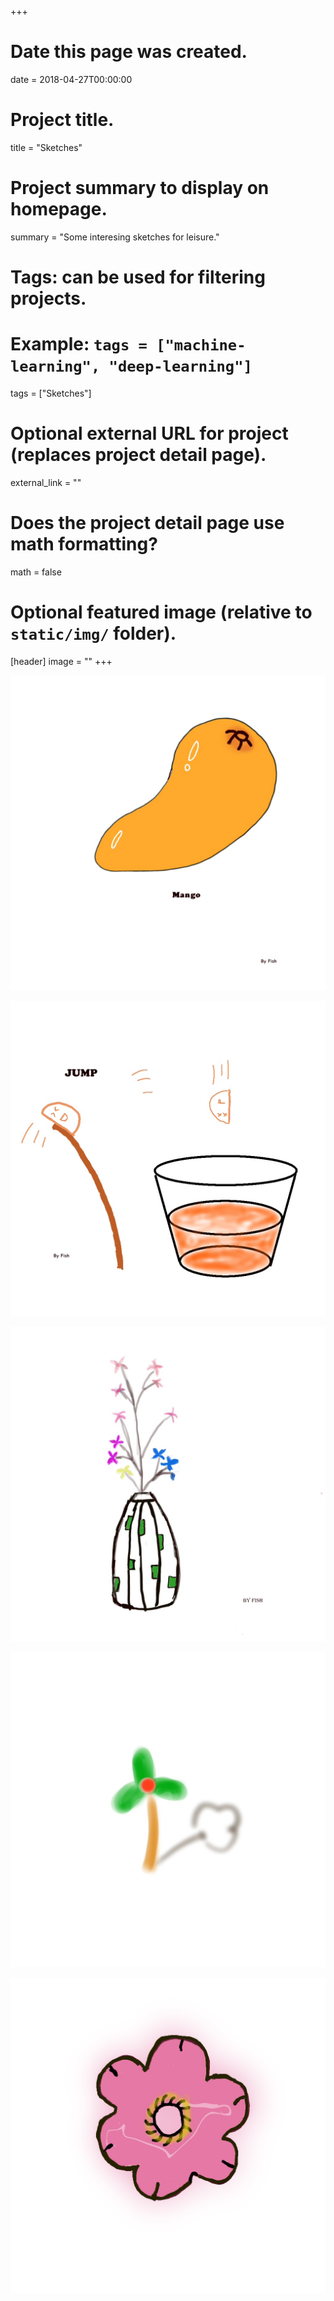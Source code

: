 +++
# Date this page was created.
date = 2018-04-27T00:00:00

# Project title.
title = "Sketches"

# Project summary to display on homepage.
summary = "Some interesing sketches for leisure."



# Tags: can be used for filtering projects.
# Example: `tags = ["machine-learning", "deep-learning"]`
tags = ["Sketches"]

# Optional external URL for project (replaces project detail page).
external_link = ""

# Does the project detail page use math formatting?
math = false

# Optional featured image (relative to `static/img/` folder).
[header]
image = ""
+++


![芒果](https://raw.githubusercontent.com/Rothdyt/personal-blog/master/static/img/gallery-pics/sketch/mango/mango.jpg)

![跳水](https://raw.githubusercontent.com/Rothdyt/personal-blog/master/static/img/gallery-pics/sketch/mango/jump.jpg)

![花瓶](https://raw.githubusercontent.com/Rothdyt/personal-blog/master/static/img/gallery-pics/sketch/plants/flower.jpg)

![草](https://raw.githubusercontent.com/Rothdyt/personal-blog/master/static/img/gallery-pics/sketch/plants/grass.jpg)

![桃花](https://raw.githubusercontent.com/Rothdyt/personal-blog/master/static/img/gallery-pics/sketch/plants/peach-blossoms.png)